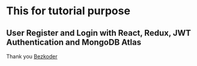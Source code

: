 # This for tutorial purpose

## User Register and Login with React, Redux, JWT Authentication and MongoDB Atlas

Thank you [Bezkoder](https://github.com/bezkoder/)
